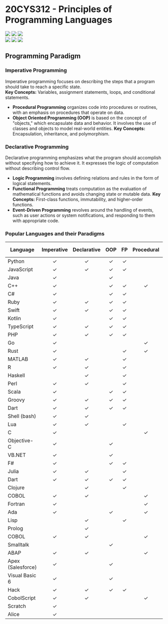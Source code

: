 # 20CYS312 - Principles of Programming Languages
![](https://img.shields.io/badge/Batch-21CYS-lightgreen) ![](https://img.shields.io/badge/UG-blue) ![](https://img.shields.io/badge/Subject-PPL-blue) <br/>
![](https://img.shields.io/badge/Lecture-2-orange) ![](https://img.shields.io/badge/Practical-3-orange) ![](https://img.shields.io/badge/Credits-3-orange)

## Programming Paradigm

### Imperative Programming
Imperative programming focuses on describing the steps that a program should take to reach a specific state. <br/>
**Key Concepts:** Variables, assignment statements, loops, and conditional statements.
- **Procedural Programming** organizes code into procedures or routines, with an emphasis on procedures that operate on data.
- **Object Oriented Programming (OOP)** is based on the concept of "objects," which encapsulate data and behavior. It involves the use of classes and objects to model real-world entities. **Key Concepts:** Encapsulation, inheritance, and polymorphism.

### Declarative Programming 
Declarative programming emphasizes what the program should accomplish without specifying how to achieve it. It expresses the logic of computation without describing control flow.
- **Logic Programming** involves defining relations and rules in the form of logical statements.
- **Functional Programming** treats computation as the evaluation of mathematical functions and avoids changing state or mutable data. **Key Concepts:** First-class functions, immutability, and higher-order functions.
- **Event-Driven Programming** revolves around the handling of events, such as user actions or system notifications, and responding to them with appropriate code.

### Popular Languages and their Paradigms

| Language        | Imperative | Declarative | OOP     | FP      | Procedural | Logic | Event-Driven | Concurrent | AOP | DSL   |
| --------------- |:----------:|:-----------:|:-------:|:-------:|:----------:|:-----:|:------------:|:----------:|:---:|:-----:|
| Python          | ✓          | ✓           | ✓       | ✓       |            |       | ✓            | ✓          |     |       |
| JavaScript      | ✓          | ✓           | ✓       | ✓       |            |       | ✓            | ✓          |     |       |
| Java            | ✓          |             | ✓       |         |            |       |              | ✓          |     |       |
| C++             | ✓          |             | ✓       | ✓       | ✓          |       |              | ✓          |     |       |
| C#              | ✓          |             | ✓       | ✓       |            |       | ✓            | ✓          | ✓   |       |
| Ruby            | ✓          | ✓           | ✓       | ✓       |            |       | ✓            |            |     |       |
| Swift           | ✓          | ✓           | ✓       | ✓       |            |       | ✓            |            |     |       |
| Kotlin          | ✓          |             | ✓       | ✓       |            |       | ✓            |            |     |       |
| TypeScript      | ✓          | ✓           | ✓       | ✓       |            |       | ✓            | ✓          |     |       |
| PHP             | ✓          | ✓           | ✓       | ✓       |            |       | ✓            | ✓          |     |       |
| Go              | ✓          |             |         |         | ✓          |       |              | ✓          |     |       |
| Rust            | ✓          |             |         | ✓       | ✓          |       |              | ✓          |     |       |
| MATLAB          | ✓          | ✓           |         | ✓       |            |       |              |            |     |       |
| R               | ✓          | ✓           |         | ✓       |            |       |              |            |     |       |
| Haskell         |             | ✓           |         | ✓       |            | ✓     |              |            |     |       |
| Perl            | ✓          | ✓           |         | ✓       |            |       |              |            |     |       |
| Scala           | ✓          |             | ✓       | ✓       |            |       | ✓            | ✓          |     |       |
| Groovy          | ✓          | ✓           | ✓       | ✓       |            |       | ✓            | ✓          | ✓   |       |
| Dart            | ✓          | ✓           | ✓       | ✓       |            |       | ✓            |            |     |       |
| Shell (bash)    | ✓          | ✓           |         |         |            |       |              |            |     |       |
| Lua             | ✓          | ✓           |         | ✓       |            |       | ✓            |            |     |       |
| C              | ✓          |             |         |         | ✓          |       |              | ✓          |     |       |
| Objective-C     | ✓          |             | ✓       |         |            |       | ✓            |            |     |       |
| VB.NET          | ✓          |             | ✓       |         |            |       | ✓            | ✓          | ✓   |       |
| F#              | ✓          |             | ✓       | ✓       |            | ✓     |              | ✓          |     |       |
| Julia           | ✓          | ✓           |         | ✓       |            |       |              |            |     |       |
| Dart            | ✓          | ✓           | ✓       | ✓       |            |       | ✓            |            |     |       |
| Clojure         |             | ✓           |         | ✓       |            |       | ✓            | ✓          |     |       |
| COBOL           | ✓          | ✓           |         |         | ✓          |       |              | ✓          |     |       |
| Fortran         | ✓          |             |         |         | ✓          |       |              |            |     |       |
| Ada             | ✓          |             | ✓       |         | ✓          |       |              | ✓          |     |       |
| Lisp            |             | ✓           |         | ✓       |            | ✓     |              |            |     |       |
| Prolog          |             | ✓           |         |         |            | ✓     |              |            |     |       |
| COBOL           | ✓          | ✓           |         |         | ✓          |       |              | ✓          |     |       |
| Smalltalk       |             |             | ✓       |         |            |       |              |            |     |       |
| ABAP            | ✓          | ✓           |         |         | ✓          | ✓     |              | ✓          |     |       |
| Apex (Salesforce)| ✓          |             | ✓       |         |            |       | ✓            |            |     |       |
| Visual Basic 6  | ✓          |             | ✓       |         |            |       | ✓            | ✓          |     |       |
| Hack            | ✓          | ✓           | ✓       | ✓       |            |       | ✓            | ✓          | ✓   |       |
| CobolScript     | ✓          | ✓           |         |         | ✓          |       |              | ✓          |     |       |
| Scratch         | ✓          |             |         |         |            |       | ✓            |            |     |       |
| Alice           | ✓          |             |         |         |            |       | ✓            |            |     |       |


